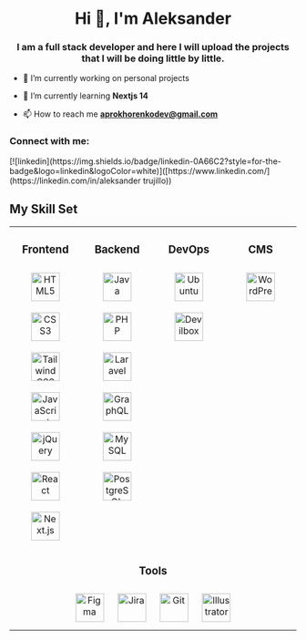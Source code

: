 <h1 align="center">Hi 👋, I'm Aleksander</h1>
<h3 align="center">I am a full stack developer and here I will upload the projects that I will be doing little by little.</h3>

- 🔭 I’m currently working on personal projects

- 🌱 I’m currently learning **Nextjs 14**

- 📫 How to reach me **aprokhorenkodev@gmail.com**

<h3 align="left">Connect with me:</h3>
<p align="left">
  [![linkedin](https://img.shields.io/badge/linkedin-0A66C2?style=for-the-badge&logo=linkedin&logoColor=white)]([https://www.linkedin.com/](https://linkedin.com/in/aleksander trujillo))
</p>

## My Skill Set  
<table>
  <tr>
    <td valign="top" width="25%">
      <div align="center">
        <h3>Frontend</h3>
        <a href="https://developer.mozilla.org/en-US/docs/Web/HTML" target="_blank"><img style="margin: 10px" src="https://profilinator.rishav.dev/skills-assets/html5.png" alt="HTML5" height="50" /></a>
        <a href="https://developer.mozilla.org/en-US/docs/Web/CSS" target="_blank"><img style="margin: 10px" src="https://profilinator.rishav.dev/skills-assets/css3.png" alt="CSS3" height="50" /></a>
        <a href="https://tailwindcss.com/" target="_blank"><img style="margin: 10px" src="https://profilinator.rishav.dev/skills-assets/tailwindcss.png" alt="Tailwind CSS" height="50" /></a>
        <a href="https://developer.mozilla.org/en-US/docs/Web/JavaScript" target="_blank"><img style="margin: 10px" src="https://profilinator.rishav.dev/skills-assets/javascript-original.svg" alt="JavaScript" height="50" /></a>
        <a href="https://jquery.com/" target="_blank"><img style="margin: 10px" src="https://profilinator.rishav.dev/skills-assets/jquery.png" alt="jQuery" height="50" /></a>
        <a href="https://reactjs.org/" target="_blank"><img style="margin: 10px" src="https://profilinator.rishav.dev/skills-assets/react-original-wordmark.svg" alt="React" height="50" /></a>
        <a href="https://nextjs.org/" target="_blank"><img style="margin: 10px" src="https://profilinator.rishav.dev/skills-assets/nextjs.png" alt="Next.js" height="50" /></a>
      </div>
    </td>
    <td valign="top" width="25%">
      <div align="center">
        <h3>Backend</h3>
        <a href="https://www.java.com" target="_blank"><img style="margin: 10px" src="https://profilinator.rishav.dev/skills-assets/java-original-wordmark.svg" alt="Java" height="50" /></a>
        <a href="https://www.php.net/" target="_blank"><img style="margin: 10px" src="https://profilinator.rishav.dev/skills-assets/php-original.svg" alt="PHP" height="50" /></a>
        <a href="https://laravel.com/" target="_blank"><img style="margin: 10px" src="https://profilinator.rishav.dev/skills-assets/laravel.png" alt="Laravel" height="50" /></a>
        <a href="https://graphql.org/" target="_blank"><img style="margin: 10px" src="https://profilinator.rishav.dev/skills-assets/graphql.png" alt="GraphQL" height="50" /></a>
        <a href="https://www.mysql.com/" target="_blank"><img style="margin: 10px" src="https://profilinator.rishav.dev/skills-assets/mysql-original-wordmark.svg" alt="MySQL" height="50" /></a>
        <a href="https://www.postgresql.org/" target="_blank"><img style="margin: 10px" src="https://profilinator.rishav.dev/skills-assets/postgresql-original-wordmark.svg" alt="PostgreSQL" height="50" /></a>
      </div>
    </td>
    <td valign="top" width="25%">
      <div align="center">
        <h3>DevOps</h3>
        <a href="https://ubuntu.com/" target="_blank"><img style="margin: 10px" src="https://profilinator.rishav.dev/skills-assets/ubuntu.png" alt="Ubuntu" height="50" /></a>
        <a href="https://devilbox.readthedocs.io/en/latest/" target="_blank"><img style="margin: 10px" src="https://cdn.jsdelivr.net/gh/the-devilbox/docker-php-fpm@master/icons/devilbox.svg" alt="Devilbox" height="50" /></a>
      </div>
    </td>
    <td valign="top" width="25%">
      <div align="center">
        <h3>CMS</h3>
        <a href="https://wordpress.org/" target="_blank"><img style="margin: 10px" src="https://profilinator.rishav.dev/skills-assets/wordpress.png" alt="WordPress" height="50" /></a>
      </div>
    </td>
  </tr>
  <tr>
    <td valign="top" colspan="4">
      <div align="center">
        <h3>Tools</h3>
        <a href="https://www.figma.com/" target="_blank"><img style="margin: 10px" src="https://profilinator.rishav.dev/skills-assets/figma.png" alt="Figma" height="50" /></a>
        <a href="https://www.atlassian.com/software/jira" target="_blank"><img style="margin: 10px" src="https://profilinator.rishav.dev/skills-assets/jira.png" alt="Jira" height="50" /></a>
        <a href="https://github.com/" target="_blank"><img style="margin: 10px" src="https://profilinator.rishav.dev/skills-assets/git-scm-icon.svg" alt="Git" height="50" /></a>
        <a href="https://www.adobe.com/in/products/illustrator.html" target="_blank"><img style="margin: 10px" src="https://profilinator.rishav.dev/skills-assets/adobe_illustrator-icon.svg" alt="Illustrator" height="50" /></a>
      </div>
    </td>
  </tr>
</table>

<br/>   

